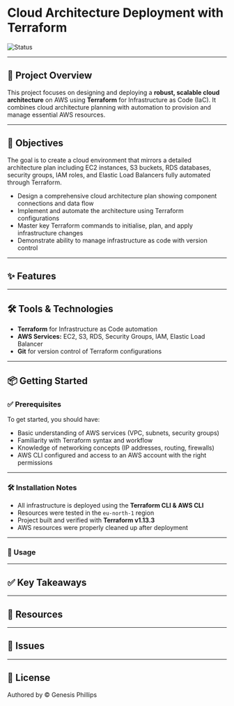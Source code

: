 # Cloud Architecture Deployment with Terraform

![Status](https://img.shields.io/badge/status-In%20Development-yellow)

---

## 🚀 Project Overview

This project focuses on designing and deploying a **robust, scalable cloud architecture** on AWS using **Terraform** for Infrastructure as Code (IaC). It combines cloud architecture planning with automation to provision and manage essential AWS resources.

---

## 🎯 Objectives

The goal is to create a cloud environment that mirrors a detailed architecture plan including EC2 instances, S3 buckets, RDS databases, security groups, IAM roles, and Elastic Load Balancers fully automated through Terraform.

- Design a comprehensive cloud architecture plan showing component connections and data flow
- Implement and automate the architecture using Terraform configurations
- Master key Terraform commands to initialise, plan, and apply infrastructure changes
- Demonstrate ability to manage infrastructure as code with version control

---

## ✨ Features

---

## 🛠️ Tools & Technologies

- **Terraform** for Infrastructure as Code automation
- **AWS Services:** EC2, S3, RDS, Security Groups, IAM, Elastic Load Balancer
- **Git** for version control of Terraform configurations

---

## 📦 Getting Started

### ✅ Prerequisites

To get started, you should have:

- Basic understanding of AWS services (VPC, subnets, security groups)  
- Familiarity with Terraform syntax and workflow  
- Knowledge of networking concepts (IP addresses, routing, firewalls)  
- AWS CLI configured and access to an AWS account with the right permissions  

---

### 🛠️ Installation Notes

- All infrastructure is deployed using the **Terraform CLI & AWS CLI**  
- Resources were tested in the `eu-north-1` region  
- Project built and verified with **Terraform v1.13.3**  
- AWS resources were properly cleaned up after deployment  

---

### 📖 Usage

---

## ✅ Key Takeaways

---

## 🔗 Resources

---

## 🐛 Issues

---

## 📜 License

Authored by © Genesis Phillips
